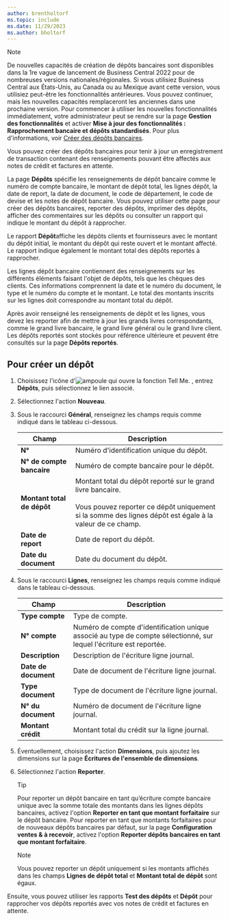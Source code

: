 ```yaml
---
author: brentholtorf
ms.topic: include
ms.date: 11/29/2023
ms.author: bholtorf
---
```

> [!NOTE]
> De nouvelles capacités de création de dépôts bancaires sont disponibles dans la 1re vague de lancement de Business Central 2022 pour de nombreuses versions nationales/régionales. Si vous utilisiez Business Central aux États-Unis, au Canada ou au Mexique avant cette version, vous utilisiez peut-être les fonctionnalités antérieures. Vous pouvez continuer, mais les nouvelles capacités remplaceront les anciennes dans une prochaine version. Pour commencer à utiliser les nouvelles fonctionnalités immédiatement, votre administrateur peut se rendre sur la page **Gestion des fonctionnalités** et activer **Mise à jour des fonctionnalités : Rapprochement bancaire et dépôts standardisés**. Pour plus d'informations, voir [Créer des dépôts bancaires](../../../bank-create-bank-deposits.md).


Vous pouvez créer des dépôts bancaires pour tenir à jour un enregistrement de transaction contenant des renseignements pouvant être affectés aux notes de crédit et factures en attente.  

La page **Dépôts** spécifie les renseignements de dépôt bancaire comme le numéro de compte bancaire, le montant de dépôt total, les lignes dépôt, la date de report, la date de document, le code de département, le code de devise et les notes de dépôt bancaire. Vous pouvez utiliser cette page pour créer des dépôts bancaires, reporter des dépôts, imprimer des dépôts, afficher des commentaires sur les dépôts ou consulter un rapport qui indique le montant du dépôt à rapprocher.

Le rapport **Dépôt**affiche les dépôts clients et fournisseurs avec le montant du dépôt initial, le montant du dépôt qui reste ouvert et le montant affecté. Le rapport indique également le montant total des dépôts reportés à rapprocher.

Les lignes dépôt bancaire contiennent des renseignements sur les différents éléments faisant l'objet de dépôts, tels que les chèques des clients. Ces informations comprennent la date et le numéro du document, le type et le numéro du compte et le montant. Le total des montants inscrits sur les lignes doit correspondre au montant total du dépôt.

Après avoir renseigné les renseignements de dépôt et les lignes, vous devez les reporter afin de mettre à jour les grands livres correspondants, comme le grand livre bancaire, le grand livre général ou le grand livre client. Les dépôts reportés sont stockés pour référence ultérieure et peuvent être consultés sur la page **Dépôts reportés**.

## Pour créer un dépôt  
1.  Choisissez l'icône d'![ampoule qui ouvre la fonction Tell Me.](../../../media/ui-search/search_small.png "Dites-moi ce que vous voulez faire") , entrez **Dépôts**, puis sélectionnez le lien associé.  
2.  Sélectionnez l'action **Nouveau**.  
3.  Sous le raccourci **Général**, renseignez les champs requis comme indiqué dans le tableau ci-dessous.  

    |Champ|Description|  
    |---------------------------------|---------------------------------------|  
    |**N°**|Numéro d'identification unique du dépôt.|  
    |**N° de compte bancaire**|Numéro de compte bancaire pour le dépôt.|  
    |**Montant total de dépôt**|Montant total du dépôt reporté sur le grand livre bancaire.<br /><br /> Vous pouvez reporter ce dépôt uniquement si la somme des lignes dépôt est égale à la valeur de ce champ.|  
    |**Date de report**|Date de report du dépôt.|  
    |**Date du document**|Date du document du dépôt.|  
4.  Sous le raccourci **Lignes**, renseignez les champs requis comme indiqué dans le tableau ci-dessous.  

    |Champ|Description|  
    |---------------------------------|---------------------------------------|  
    |**Type compte**|Type de compte.|  
    |**N° compte**|Numéro de compte d'identification unique associé au type de compte sélectionné, sur lequel l'écriture est reportée.|  
    |**Description**|Description de l'écriture ligne journal.|  
    |**Date de document**|Date de document de l'écriture ligne journal.|  
    |**Type document**|Type de document de l'écriture ligne journal.|  
    |**N° du document**|Numéro de document de l'écriture ligne journal.|  
    |**Montant crédit**|Montant total du crédit sur la ligne journal.|  

5. Éventuellement, choisissez l'action **Dimensions**, puis ajoutez les dimensions sur la page **Écritures de l'ensemble de dimensions**.  
6. Sélectionnez l'action **Reporter**.  

    > [!TIP]
    > Pour reporter un dépôt bancaire en tant qu’écriture compte bancaire unique avec la somme totale des montants dans les lignes dépôts bancaires, activez l'option **Reporter en tant que montant forfaitaire** sur le dépôt bancaire. Pour reporter en tant que montants forfaitaires pour de nouveaux dépôts bancaires par défaut, sur la page **Configuration ventes & à recevoir**, activez l'option **Reporter dépôts bancaires en tant que montant forfaitaire**.

    > [!NOTE]  
    > Vous pouvez reporter un dépôt uniquement si les montants affichés dans les champs **Lignes de dépôt total** et **Montant total de dépôt** sont égaux.  

Ensuite, vous pouvez utiliser les rapports **Test des dépôts** et **Dépôt** pour rapprocher vos dépôts reportés avec vos notes de crédit et factures en attente.  
